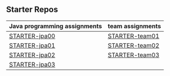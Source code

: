 ## Starter Repos

| Java programming assignments | team assignments|
|------------------------------|-----------------|
| [STARTER-jpa00](https://github.com/ucsb-cs156-s24/STARTER-jpa00) | [STARTER-team01](https://github.com/ucsb-cs156-s24/STARTER-team01) |
| [STARTER-jpa01](https://github.com/ucsb-cs156-s24/STARTER-jpa01) | [STARTER-team02](https://github.com/ucsb-cs156-s24/STARTER-team02) |
| [STARTER-jpa02](https://github.com/ucsb-cs156-s24/STARTER-jpa02) | [STARTER-team03](https://github.com/ucsb-cs156-s24/STARTER-team03) |
| [STARTER-jpa03](https://github.com/ucsb-cs156-s24/STARTER-jpa03) | |
